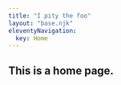 ```yaml
---
title: "I pity the foo"
layout: "base.njk"
eleventyNavigation:
  key: Home
---
```


## This is a home page.

